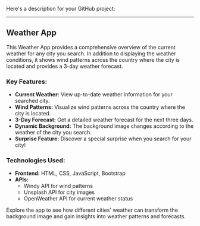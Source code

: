 Here's a description for your GitHub project:

---

## Weather App

This Weather App provides a comprehensive overview of the current weather for any city you search. In addition to displaying the weather conditions, it shows wind patterns across the country where the city is located and provides a 3-day weather forecast.

### Key Features:
- **Current Weather:** View up-to-date weather information for your searched city.
- **Wind Patterns:** Visualize wind patterns across the country where the city is located.
- **3-Day Forecast:** Get a detailed weather forecast for the next three days.
- **Dynamic Background:** The background image changes according to the weather of the city you search.
- **Surprise Feature:** Discover a special surprise when you search for your city!

### Technologies Used:
- **Frontend:** HTML, CSS, JavaScript, Bootstrap
- **APIs:** 
  - Windy API for wind patterns
  - Unsplash API for city images
  - OpenWeather API for current weather status

Explore the app to see how different cities' weather can transform the background image and gain insights into weather patterns and forecasts. 

